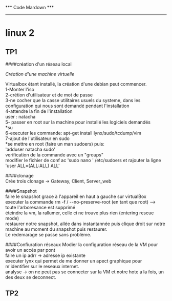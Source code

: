 *** Code Mardown ***
*********************

linux 2
======

TP1
-------


####création d'un réseau local

*Création d'une machine virtuelle*

Virtualbox étant installé, la création d'une debian peut commencer.  
1-Monter l'iso  
2-crétion d'utilisateur et de mot de passe  
3-ne cocher que la casse utilitaires usuels du systeme, dans les configuration qui nous sont demandé pendant l'installation  
4-attendre la fin de l'installation  
       user : natacha  
5- passer en root sur la machine pour installé les logiciels demandés  
	*su  
6-executer les commande: apt-get install lynx/sudo/tcdump/vim  
7-ajout de l'utilisateur en sudo  
 *se mettre en root (faire un man sudoers) puis:  
 'adduser natacha sudo'  
 verification de la commande avec un "groups"  
 modifier le fichier de conf ac 'sudo nano ' /etc/sudoers et rajouter la ligne 'user ALL=(ALL:ALL) ALL'  
  
####clonage  
Crée trois clonage -> Gateway, Client, Server_web  

####Snapshot  
faire le snapshot grace à l'appareil en haut a gauche sur virtualBox  
executer la commande rm -f / --no-preserve-root (en tant que root) --> toute l'arboresance est supprimé  
éteindre la vm, la rallumer, celle ci ne trouve plus rien (entering rescue mode)  
restaurer notre snapshot, allée dans instantannée puis clique droit sur notre machine au moment du snapshot puis restaurer.  
Le redemarage se passe sans problème.  
  
  
####Confiuration réseaux
Modier la configuration réseau de la VM pour avoir un accès par pont  
faire un ip adrr -> adresse ip existante  
executer lynx qui permet de me donner un apect graphique pour m'identifier sur le reseaux internet.  
analyse -> on ne peut pas se connecter sur la VM et notre hote a la fois, un des deux se deconnect.   
  
  
  
TP2
-------



